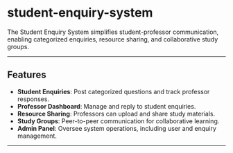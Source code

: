 # student-enquiry-system
 The Student Enquiry System simplifies student-professor communication, enabling categorized enquiries, resource sharing, and collaborative study groups.

---

## Features
- **Student Enquiries**: Post categorized questions and track professor responses.
- **Professor Dashboard**: Manage and reply to student enquiries.
- **Resource Sharing**: Professors can upload and share study materials.
- **Study Groups**: Peer-to-peer communication for collaborative learning.
- **Admin Panel**: Oversee system operations, including user and enquiry management.

---

